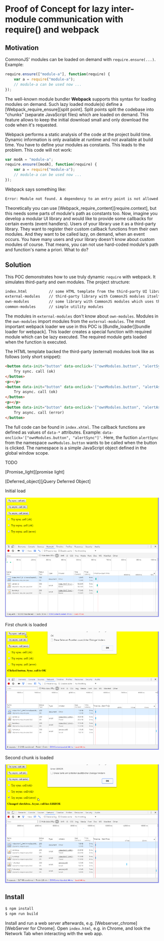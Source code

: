 # Proof of Concept for lazy inter-module communication with require() and webpack

## Motivation

CommonJS' modules can be loaded on demand with `require.ensure(...)`. Example:

```js
require.ensure(["module-a"], function(require) {
    var a = require("module-a");
    // module-a can be used now ...
});
```

The well-known module bundler __Webpack__ supports this syntax for loading modules on demand. Such lazy loaded module(s) define a [Webpack_require_ensure][split point]. Split points split the codebase into "chunks" (separate JavaScript files) which are loaded on demand. This feature allows to keep the initial download small and only download the code when it's requested.

Webpack performs a static analysis of the code at the project build time. Dynamic information is only available at runtime and not available at build time. You have to define your modules as constants. This leads to the problem. This code will not work:

```js
var modA = "module-a";
require.ensure([modA], function(require) {
    var a = require("module-a");
    // module-a can be used now ...
});
```

Webpack says something like:

```sh
Error: Module not found. A dependency to an entry point is not allowed.
```

Theoretically you can use [Webpack_require_content][require.context], but this needs some parts of module's path as constants too. Now, imagine you develop a modular UI library and would like to provide some callbacks for certain events (event handlers). Users of your library use it as a third-party library. They want to register their custom callback functions from their own modules. And they want to be called lazy, on demand, when an event occurs. You have many users and your library doesn't know about custom modules of course. That means, you can not use hard-coded module's path and function's name a priori. What to do?

## Solution

This POC demonstrates how to use truly dynamic `require` with webpack. It simulates third-party and own modules. The project structure:

```sh
index.html          // some HTML template from the third-party UI library 
external-modules    // third-party library with CommonJS modules itself
own-modules         // some library with CommonJS modules which uses the third-party library
common-modules      // simple utility modules
```

The modules in `external-modules` don't know about `own-modules`. Modules in the `own-modules` import modules from the `external-modules`. The most important webpack loader we use in this POC is [Bundle_loader][bundle loader for webpack]. This loader creates a special function with required module which can be lazy executed. The required module gets loaded when the function is executed.

The HTML template backed the third-party (external) modules look like as follows (only short snippet):

```html
<button data-init="button" data-onclick='["ownModules.button", "alertSync"]'>
    Try sync. call (ok)
</button>
<p></p>
<button data-init="button" data-onclick='["ownModules.button", "alertAsyncValid"]'>
    Try async. call (ok)
</button>
<p></p>
<button data-init="button" data-onclick='["ownModules.button", "alertAsyncInvalid"]'>
    Try async. call (error)
</button>
```

The full code can be found in `index.xhtml`. The callback functions are defined as values of `data-*` attributes. Example: `data-onclick='["ownModules.button", "alertSync"]'`. Here, the fuction `alertSync` from the namespace `ownModules.button` wants to be called when the button is clicked. The namespace is a simple JavaScript object defined in the global window scope.

TODO

[Promise_light][promise light]

[Deferred_object][jQuery Deferred Object]

Initial load

![Screenshot](https://raw.githubusercontent.com/ova2/dynamic-require-poc/master/init-load.png)

First chunk is loaded

![Screenshot](https://raw.githubusercontent.com/ova2/dynamic-require-poc/master/chunk-1.png)

Second chunk is loaded

![Screenshot](https://raw.githubusercontent.com/ova2/dynamic-require-poc/master/chunk-2.png)

## Install

```sh
$ npm install
$ npm run build
```

Install and run a web server afterwards, e.g. [Webserver_chrome][WebServer for Chrome]. Open `index.html`, e.g. in Chrome, and look the Network Tab when interacting with the web app.

[Webpack_require_ensure]: https://webpack.github.io/docs/code-splitting.html
[Webpack_require_content]: https://webpack.github.io/docs/context.html
[Bundle_loader]: https://github.com/webpack/bundle-loader
[Promise_light]: https://www.npmjs.com/package/promise-light
[Deferred_object]: https://api.jquery.com/category/deferred-object
[Webserver_chrome]: https://chrome.google.com/webstore/detail/web-server-for-chrome/ofhbbkphhbklhfoeikjpcbhemlocgigb?hl=en

